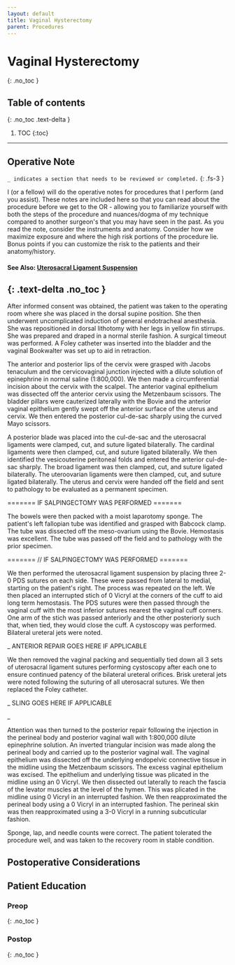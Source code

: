 ```yaml
---
layout: default
title: Vaginal Hysterectomy
parent: Procedures
---
```


# Vaginal Hysterectomy
{: .no_toc }

## Table of contents
{: .no_toc .text-delta }

1. TOC
{:toc}

---

## Operative Note
`_ indicates a section that needs to be reviewed or completed.`
{: .fs-3 }

I (or a fellow) will do the operative notes for procedures that I perform (and you assist). These notes are included here so that you can read about the procedure before we get to the OR - allowing you to familiarize yourself with both the steps of the procedure and nuances/dogma of my technique compared to another surgeon's that you may have seen in the past. As you read the note, consider the instruments and anatomy. Consider how we maximize exposure and where the high risk portions of the procedure lie. Bonus points if you can customize the risk to the patients and their anatomy/history.

#### See Also: [Uterosacral Ligament Suspension](../uterosacral-suspension)
{: .text-delta .no_toc }
---
After informed consent was obtained, the patient was taken to the operating room where she was placed in the dorsal supine position. She then underwent uncomplicated induction of general endotracheal anesthesia. She was repositioned in dorsal lithotomy with her legs in yellow fin stirrups. She was prepared and draped in a normal sterile fashion. A surgical timeout was performed. A Foley catheter was inserted into the bladder and the vaginal Bookwalter was set up to aid in retraction. 

The anterior and posterior lips of the cervix were grasped with Jacobs tenaculum and the cervicovaginal junction injected with a dilute solution of epinephrine in normal saline (1:800,000). We then made a circumferential incision about the cervix with the scalpel. The anterior vaginal epithelium was dissected off the anterior cervix using the Metzenbaum scissors. The bladder pillars were cauterized laterally with the Bovie and the anterior vaginal epithelium gently swept off the anterior surface of the uterus and cervix. We then entered the posterior cul-de-sac sharply using the curved Mayo scissors. 

A posterior blade was placed into the cul-de-sac and the uterosacral ligaments were clamped, cut, and suture ligated bilaterally. The cardinal ligaments were then clamped, cut, and suture ligated bilaterally. We then identified the vesicouterine peritoneal folds and entered the anterior cul-de-sac sharply. The broad ligament was then clamped, cut, and suture ligated bilaterally. The uteroovarian ligaments were then clamped, cut, and suture ligated bilaterally. The uterus and cervix were handed off the field and sent to pathology to be evaluated as a permanent specimen. 

======= IF SALPINGECTOMY WAS PERFORMED =======

The bowels were then packed with a moist laparotomy sponge. The patient's left fallopian tube was identified and grasped with Babcock clamp. The tube was dissected off the meso-ovarium using the Bovie. Hemostasis was excellent. The tube was passed off the field and to pathology with the prior specimen.

======= // IF SALPINGECTOMY WAS PERFORMED =======

We then performed the uterosacral ligament suspension by placing three 2-0 PDS sutures on each side. These were passed from lateral to medial, starting on the patient's right. The process was repeated on the left. We then placed an interrupted stich of 0 Vicryl at the corners of the cuff to aid long term hemostasis. The PDS sutures were then passed through the vaginal cuff with the most inferior sutures nearest the vaginal cuff corners. One arm of the stich was passed anteriorly and the other posteriorly such that, when tied, they would close the cuff. A cystoscopy was performed. Bilateral ureteral jets were noted. 

_ ANTERIOR REPAIR GOES HERE IF APPLICABLE

We then removed the vaginal packing and sequentially tied down all 3 sets of uterosacral ligament sutures performing cystoscopy after each one to ensure continued patency of the bilateral ureteral orifices. Brisk ureteral jets were noted following the suturing of all uterosacral sutures. We then replaced the Foley catheter.

_ SLING GOES HERE IF APPLICABLE

_

Attention was then turned to the posterior repair following the injection in the perineal body and posterior vaginal wall with 1:800,000 dilute epinephrine solution. An inverted triangular incision was made along the perineal body and carried up to the posterior vaginal wall. The vaginal epithelium was dissected off the underlying endopelvic connective tissue in the midline using the Metzenbaum scissors. The excess vaginal epithelium was excised. The epithelium and underlying tissue was plicated in the midline using an 0 Vicryl. We then dissected out laterally to reach the fascia of the levator muscles at the level of the hymen. This was plicated in the midline using 0 Vicryl in an interrupted fashion. We then reapproximated the perineal body using a 0 Vicryl in an interrupted fashion. The perineal skin was then reapproximated using a 3-0 Vicryl in a running subcuticular fashion.

Sponge, lap, and needle counts were correct. The patient tolerated the procedure well, and was taken to the recovery room in stable condition. 


## Postoperative Considerations

## Patient Education

### Preop
{: .no_toc }

### Postop
{: .no_toc }